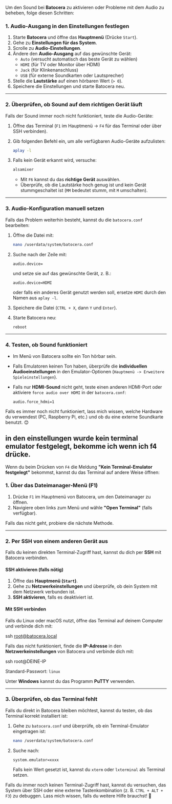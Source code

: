 Um den Sound bei **Batocera** zu aktivieren oder Probleme mit dem Audio zu beheben, folge diesen Schritten:

### **1. Audio-Ausgang in den Einstellungen festlegen**

1. Starte **Batocera** und öffne das **Hauptmenü** (Drücke `Start`).
2. Gehe zu **Einstellungen für das System**.
3. Scrolle zu **Audio-Einstellungen**.
4. Ändere den **Audio-Ausgang** auf das gewünschte Gerät:
    - `Auto` (versucht automatisch das beste Gerät zu wählen)
    - `HDMI` (für TV oder Monitor über HDMI)
    - `Jack` (für Klinkenanschluss)
    - `USB` (für externe Soundkarten oder Lautsprecher)
5. Stelle die **Lautstärke** auf einen hörbaren Wert (`> 0`).
6. Speichere die Einstellungen und starte Batocera neu.

---

### **2. Überprüfen, ob Sound auf dem richtigen Gerät läuft**

Falls der Sound immer noch nicht funktioniert, teste die Audio-Geräte:

1. Öffne das Terminal (`F1` im Hauptmenü → `F4` für das Terminal oder über SSH verbinden).
2. Gib folgenden Befehl ein, um alle verfügbaren Audio-Geräte aufzulisten:
    
    ```sh
    aplay -l
    ```
    
3. Falls kein Gerät erkannt wird, versuche:
    
    ```sh
    alsamixer
    ```
    
    - Mit `F6` kannst du das **richtige Gerät** auswählen.
    - Überprüfe, ob die Lautstärke hoch genug ist und kein Gerät stummgeschaltet ist (`MM` bedeutet stumm, mit `M` umschalten).

---

### **3. Audio-Konfiguration manuell setzen**

Falls das Problem weiterhin besteht, kannst du die `batocera.conf` bearbeiten:

1. Öffne die Datei mit:
    
    ```sh
    nano /userdata/system/batocera.conf
    ```
    
2. Suche nach der Zeile mit:
    
    ```
    audio.device=
    ```
    
    und setze sie auf das gewünschte Gerät, z. B.:
    
    ```
    audio.device=HDMI
    ```
    
    oder falls ein anderes Gerät genutzt werden soll, ersetze `HDMI` durch den Namen aus `aplay -l`.
    
3. Speichere die Datei (`CTRL + X`, dann `Y` und `Enter`).
    
4. Starte Batocera neu:
    
    ```sh
    reboot
    ```
    

---

### **4. Testen, ob Sound funktioniert**

- Im Menü von Batocera sollte ein Ton hörbar sein.
- Falls Emulatoren keinen Ton haben, überprüfe die **individuellen Audioeinstellungen** in den Emulator-Optionen (`Hauptmenü -> Erweitere Spieleinstellungen`).
- Falls nur **HDMI-Sound** nicht geht, teste einen anderen HDMI-Port oder aktiviere `force audio over HDMI` in der `batocera.conf`:
    
    ```
    audio.force_hdmi=1
    ```
    

Falls es immer noch nicht funktioniert, lass mich wissen, welche Hardware du verwendest (PC, Raspberry Pi, etc.) und ob du eine externe Soundkarte benutzt. 😊


## in den einstellungen wurde kein terminal emulator festgelegt, bekomme ich wenn ich f4 drücke.

Wenn du beim Drücken von `F4` die Meldung **"Kein Terminal-Emulator festgelegt"** bekommst, kannst du das Terminal auf andere Weise öffnen:

### **1. Über das Dateimanager-Menü (F1)**

1. Drücke `F1` im Hauptmenü von Batocera, um den Dateimanager zu öffnen.
2. Navigiere oben links zum Menü und wähle **"Open Terminal"** (falls verfügbar).

Falls das nicht geht, probiere die nächste Methode.

---

### **2. Per SSH von einem anderen Gerät aus**

Falls du keinen direkten Terminal-Zugriff hast, kannst du dich per **SSH** mit Batocera verbinden.

#### **SSH aktivieren (falls nötig)**

1. Öffne das **Hauptmenü (`Start`)**.
2. Gehe zu **Netzwerkeinstellungen** und überprüfe, ob dein System mit dem Netzwerk verbunden ist.
3. **SSH aktivieren**, falls es deaktiviert ist.

#### **Mit SSH verbinden**

Falls du Linux oder macOS nutzt, öffne das Terminal auf deinem Computer und verbinde dich mit:

ssh root@batocera.local

Falls das nicht funktioniert, finde die **IP-Adresse** in den **Netzwerkeinstellungen** von Batocera und verbinde dich mit:

ssh root@DEINE-IP

Standard-Passwort: `linux`

Unter **Windows** kannst du das Programm **PuTTY** verwenden.

---

### **3. Überprüfen, ob das Terminal fehlt**

Falls du direkt in Batocera bleiben möchtest, kannst du testen, ob das Terminal korrekt installiert ist:

1. Gehe zu `batocera.conf` und überprüfe, ob ein Terminal-Emulator eingetragen ist:
    
    ```sh
    nano /userdata/system/batocera.conf
    ```
    
2. Suche nach:
    
    ```
    system.emulator=xxxx
    ```
    
    Falls kein Wert gesetzt ist, kannst du `xterm` oder `lxterminal` als Terminal setzen.

Falls du immer noch keinen Terminal-Zugriff hast, kannst du versuchen, das System über SSH oder eine externe Tastenkombination (z. B. `CTRL + ALT + F3`) zu debuggen. Lass mich wissen, falls du weitere Hilfe brauchst! 🚀
